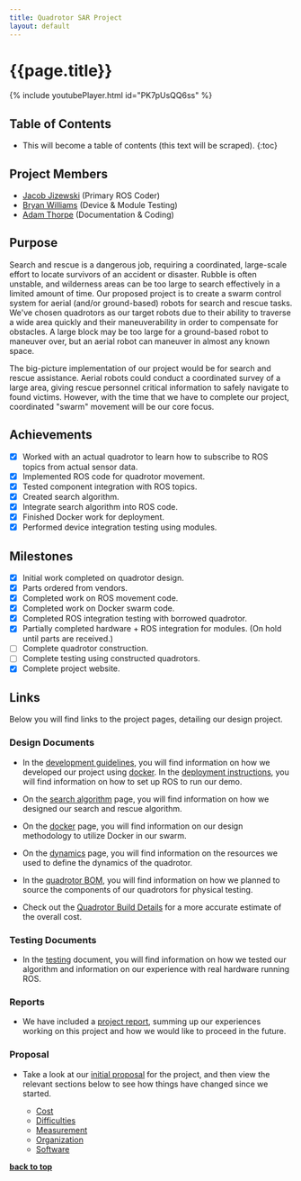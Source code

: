 ```yaml
---
title: Quadrotor SAR Project
layout: default
---
```


# {{page.title}}

{% include youtubePlayer.html id="PK7pUsQQ6ss" %}

## Table of Contents

* This will become a table of contents (this text will be scraped).
{:toc}

## Project Members

- [Jacob Jizewski](https://github.com/jacoblizewski) (Primary ROS Coder)
- [Bryan Williams](https://github.com/bwilliams44) (Device & Module Testing)
- [Adam Thorpe](https://github.com/ajthor) (Documentation & Coding)

## Purpose

Search and rescue is a dangerous job, requiring a coordinated, large-scale effort to locate survivors of an accident or disaster. Rubble is often unstable, and wilderness areas can be too large to search effectively in a limited amount of time. Our proposed project is to create a swarm control system for aerial (and/or ground-based) robots for search and rescue tasks. We've chosen quadrotors as our target robots due to their ability to traverse a wide area quickly and their maneuverability in order to compensate for obstacles. A large block may be too large for a ground-based robot to maneuver over, but an aerial robot can maneuver in almost any known space.

The big-picture implementation of our project would be for search and rescue assistance. Aerial robots could conduct a coordinated survey of a large area, giving rescue personnel critical information to safely navigate to found victims. However, with the time that we have to complete our project, coordinated "swarm" movement will be our core focus.

## Achievements

- [x] Worked with an actual quadrotor to learn how to subscribe to ROS topics from actual sensor data.
- [x] Implemented ROS code for quadrotor movement.
- [x] Tested component integration with ROS topics.
- [x] Created search algorithm.
- [x] Integrate search algorithm into ROS code.
- [x] Finished Docker work for deployment.
- [x] Performed device integration testing using modules.

## Milestones

- [x] Initial work completed on quadrotor design.
- [x] Parts ordered from vendors.
- [x] Completed work on ROS movement code.
- [x] Completed work on Docker swarm code.
- [x] Completed ROS integration testing with borrowed quadrotor.
- [x] Partially completed hardware + ROS integration for modules.
    (On hold until parts are received.)
- [ ] Complete quadrotor construction.
- [ ] Complete testing using constructed quadrotors.
- [x] Complete project website.

## Links

Below you will find links to the project pages, detailing our design project.

### Design Documents

- In the [development guidelines](https://ece595project.github.io/quadrotor/Development), you will find information on how we developed our project using [docker](https://www.docker.com). In the [deployment instructions](https://ece595project.github.io/quadrotor/Deployment-Instructions), you will find information on how to set up ROS to run our demo.

- On the [search algorithm](https://ece595project.github.io/quadrotor/Search-Algorithm) page, you will find information on how we designed our search and rescue algorithm.

- On the [docker](https://ece595project.github.io/quadrotor/Docker) page, you will find information on our design methodology to utilize Docker in our swarm.

- On the [dynamics](https://ece595project.github.io/quadrotor/Dynamics) page, you will find information on the resources we used to define the dynamics of the quadrotor.

- In the [quadrotor BOM](https://ece595project.github.io/quadrotor/Quadrotor-BOM), you will find information on how we planned to source the components of our quadrotors for physical testing.

- Check out the [Quadrotor Build Details](https://ece595project.github.io/quadrotor/Build-Details) for a more accurate estimate of the overall cost.

### Testing Documents

- In the [testing](https://ece595project.github.io/quadrotor/Testing) document, you will find information on how we tested our algorithm and information on our experience with real hardware running ROS.

### Reports

- We have included a [project report](https://ece595project.github.io/quadrotor/Project-Report), summing up our experiences working on this project and how we would like to proceed in the future.

### Proposal

- Take a look at our [initial proposal](https://ece595project.github.io/quadrotor/Initial-Proposal) for the project, and then view the relevant sections below to see how things have changed since we started.

    - [Cost](https://ece595project.github.io/quadrotor/Cost)
    - [Difficulties](https://ece595project.github.io/quadrotor/Difficulties)
    - [Measurement](https://ece595project.github.io/quadrotor/Measurement)
    - [Organization](https://ece595project.github.io/quadrotor/Organization)
    - [Software](https://ece595project.github.io/quadrotor/Software)



**[back to top](#table-of-contents)**
